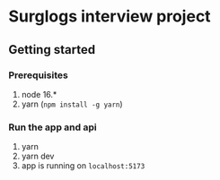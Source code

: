 # Surglogs interview project

## Getting started

### Prerequisites
1. node 16.*
2. yarn (`npm install -g yarn`)

### Run the app and api
1. yarn
2. yarn dev
3. app is running on `localhost:5173`
